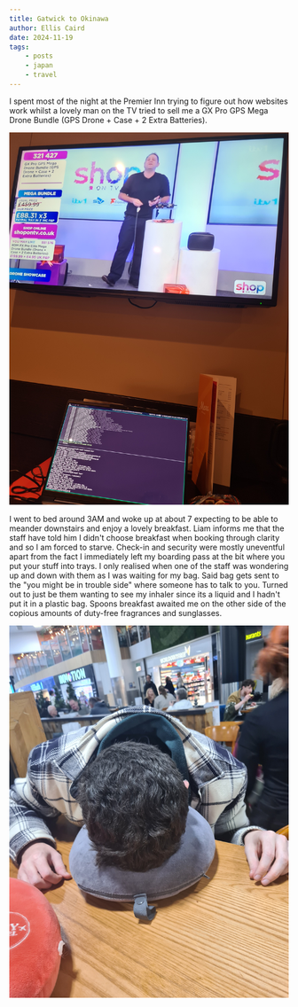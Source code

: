 ```yaml
---
title: Gatwick to Okinawa
author: Ellis Caird
date: 2024-11-19
tags:
    - posts
    - japan
    - travel
---
```


I spent most of the night at the Premier Inn trying to figure out how websites work whilst a lovely man
on the TV tried to sell me a GX Pro GPS Mega Drone Bundle (GPS Drone + Case + 2 Extra Batteries).

![](/assets/images/japanImages/20241117_013022.jpg)

I went to bed around 3AM and woke up at about 7 expecting to be able to meander downstairs and enjoy a lovely
breakfast. Liam informs me that the staff have told him I didn't choose breakfast when booking through clarity and 
so I am forced to starve. Check-in and security were mostly uneventful apart from the fact I immediately left my boarding
pass at the bit where you put your stuff into trays. I only realised when one of the staff was wondering up and down with them as I was waiting for my bag. Said bag gets sent to the "you might be in trouble side" where someone has to talk to you. Turned out 
to just be them wanting to see my inhaler since its a liquid and I hadn't put it in a plastic bag. Spoons breakfast awaited me on the other side of the copious amounts of duty-free fragrances and sunglasses. 

![](/assets/images/japanImages/20241117_083927.jpg)
